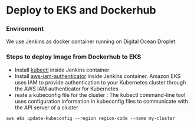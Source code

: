 # Deploy to EKS and Dockerhub

### Environment 
We use Jenkins as docker container running on Digital Ocean Droplet

### Steps to deploy Image from Dockerhub to EKS

- Install [kubectl](https://kubernetes.io/fr/docs/tasks/tools/install-kubectl/) inside Jenkins container 
- Install [aws-iam-authenticator](https://docs.aws.amazon.com/eks/latest/userguide/install-aws-iam-authenticator.html) inside Jenkins container. 
Amazon EKS uses IAM to provide authentication to your Kubernetes cluster through the AWS IAM authenticator for Kubernetes
- reate a kubeconfig file for the cluster : The kubectl command-line tool uses configuration information in kubeconfig files to communicate with the API server of a cluster

```
aws eks update-kubeconfig --region region-code --name my-cluster
```
